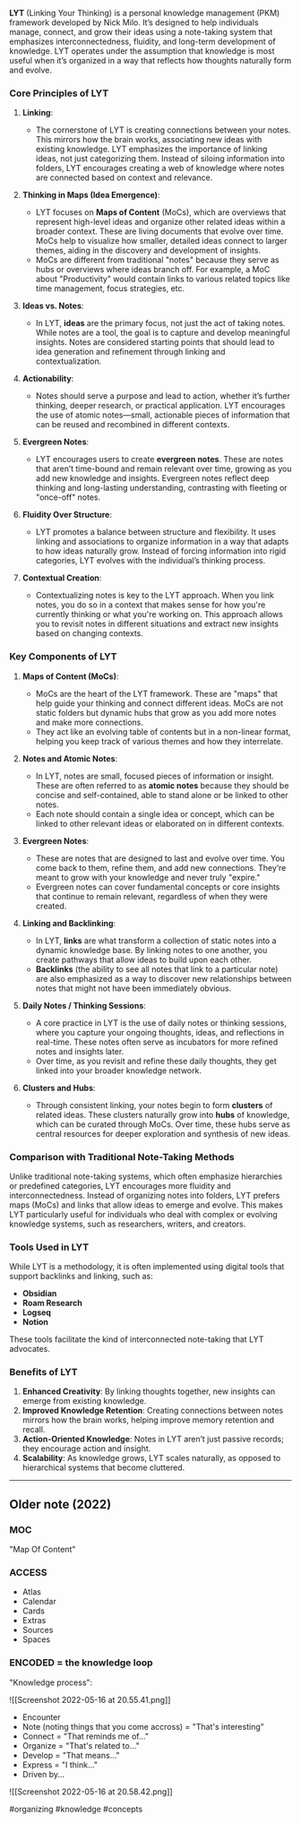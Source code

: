 **LYT** (Linking Your Thinking) is a personal knowledge management (PKM) framework developed by Nick Milo. It’s designed to help individuals manage, connect, and grow their ideas using a note-taking system that emphasizes interconnectedness, fluidity, and long-term development of knowledge. LYT operates under the assumption that knowledge is most useful when it’s organized in a way that reflects how thoughts naturally form and evolve.

### Core Principles of LYT

1. **Linking**:
   - The cornerstone of LYT is creating connections between your notes. This mirrors how the brain works, associating new ideas with existing knowledge. LYT emphasizes the importance of linking ideas, not just categorizing them. Instead of siloing information into folders, LYT encourages creating a web of knowledge where notes are connected based on context and relevance.

2. **Thinking in Maps (Idea Emergence)**:
   - LYT focuses on **Maps of Content** (MoCs), which are overviews that represent high-level ideas and organize other related ideas within a broader context. These are living documents that evolve over time. MoCs help to visualize how smaller, detailed ideas connect to larger themes, aiding in the discovery and development of insights.
   - MoCs are different from traditional "notes" because they serve as hubs or overviews where ideas branch off. For example, a MoC about "Productivity" would contain links to various related topics like time management, focus strategies, etc.

3. **Ideas vs. Notes**:
   - In LYT, **ideas** are the primary focus, not just the act of taking notes. While notes are a tool, the goal is to capture and develop meaningful insights. Notes are considered starting points that should lead to idea generation and refinement through linking and contextualization.

4. **Actionability**:
   - Notes should serve a purpose and lead to action, whether it’s further thinking, deeper research, or practical application. LYT encourages the use of atomic notes—small, actionable pieces of information that can be reused and recombined in different contexts.

5. **Evergreen Notes**:
   - LYT encourages users to create **evergreen notes**. These are notes that aren’t time-bound and remain relevant over time, growing as you add new knowledge and insights. Evergreen notes reflect deep thinking and long-lasting understanding, contrasting with fleeting or "once-off" notes.

6. **Fluidity Over Structure**:
   - LYT promotes a balance between structure and flexibility. It uses linking and associations to organize information in a way that adapts to how ideas naturally grow. Instead of forcing information into rigid categories, LYT evolves with the individual’s thinking process.

7. **Contextual Creation**:
   - Contextualizing notes is key to the LYT approach. When you link notes, you do so in a context that makes sense for how you're currently thinking or what you're working on. This approach allows you to revisit notes in different situations and extract new insights based on changing contexts.

### Key Components of LYT

1. **Maps of Content (MoCs)**:
   - MoCs are the heart of the LYT framework. These are "maps" that help guide your thinking and connect different ideas. MoCs are not static folders but dynamic hubs that grow as you add more notes and make more connections.
   - They act like an evolving table of contents but in a non-linear format, helping you keep track of various themes and how they interrelate.

2. **Notes and Atomic Notes**:
   - In LYT, notes are small, focused pieces of information or insight. These are often referred to as **atomic notes** because they should be concise and self-contained, able to stand alone or be linked to other notes.
   - Each note should contain a single idea or concept, which can be linked to other relevant ideas or elaborated on in different contexts.

3. **Evergreen Notes**:
   - These are notes that are designed to last and evolve over time. You come back to them, refine them, and add new connections. They’re meant to grow with your knowledge and never truly "expire."
   - Evergreen notes can cover fundamental concepts or core insights that continue to remain relevant, regardless of when they were created.

4. **Linking and Backlinking**:
   - In LYT, **links** are what transform a collection of static notes into a dynamic knowledge base. By linking notes to one another, you create pathways that allow ideas to build upon each other.
   - **Backlinks** (the ability to see all notes that link to a particular note) are also emphasized as a way to discover new relationships between notes that might not have been immediately obvious.

5. **Daily Notes / Thinking Sessions**:
   - A core practice in LYT is the use of daily notes or thinking sessions, where you capture your ongoing thoughts, ideas, and reflections in real-time. These notes often serve as incubators for more refined notes and insights later.
   - Over time, as you revisit and refine these daily thoughts, they get linked into your broader knowledge network.

6. **Clusters and Hubs**:
   - Through consistent linking, your notes begin to form **clusters** of related ideas. These clusters naturally grow into **hubs** of knowledge, which can be curated through MoCs. Over time, these hubs serve as central resources for deeper exploration and synthesis of new ideas.

### Comparison with Traditional Note-Taking Methods

Unlike traditional note-taking systems, which often emphasize hierarchies or predefined categories, LYT encourages more fluidity and interconnectedness. Instead of organizing notes into folders, LYT prefers maps (MoCs) and links that allow ideas to emerge and evolve. This makes LYT particularly useful for individuals who deal with complex or evolving knowledge systems, such as researchers, writers, and creators.

### Tools Used in LYT

While LYT is a methodology, it is often implemented using digital tools that support backlinks and linking, such as:
- **Obsidian**
- **Roam Research**
- **Logseq**
- **Notion**

These tools facilitate the kind of interconnected note-taking that LYT advocates.

### Benefits of LYT

1. **Enhanced Creativity**: By linking thoughts together, new insights can emerge from existing knowledge.
2. **Improved Knowledge Retention**: Creating connections between notes mirrors how the brain works, helping improve memory retention and recall.
3. **Action-Oriented Knowledge**: Notes in LYT aren’t just passive records; they encourage action and insight.
4. **Scalability**: As knowledge grows, LYT scales naturally, as opposed to hierarchical systems that become cluttered.


---

## Older note (2022)

### MOC
"Map Of Content"

### ACCESS
- Atlas
- Calendar
- Cards
- Extras
- Sources
- Spaces

### ENCODED = the knowledge loop
"Knowledge process":

![[Screenshot 2022-05-16 at 20.55.41.png]]

- Encounter
- Note (noting things that you come accross) = "That's interesting"
- Connect = "That reminds me of..."
- Organize = "That's related to..."
- Develop = "That means..."
- Express = "I think..."
- Driven by...

![[Screenshot 2022-05-16 at 20.58.42.png]]

<!-- Keywords -->
#organizing #knowledge #concepts
<!-- /Keywords -->
